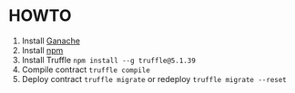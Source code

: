 # HOWTO

1. Install [Ganache](https://www.trufflesuite.com/ganache)
1. Install [npm](https://nodejs.org/en/)
1. Install Truffle `npm install --g truffle@5.1.39`
1. Compile contract `truffle compile`
1. Deploy contract `truffle migrate` or redeploy `truffle migrate --reset`
